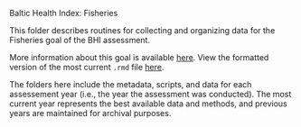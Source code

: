 Baltic Health Index: Fisheries

This folder describes routines for collecting and organizing data for the Fisheries goal of the BHI assessment.

More information about this goal is available [here](https://github.com/OHI-Science/bhi-prep/tree/master/ref/goal_summaries/FIS.Rmd). 
View the formatted version of the most current `.rmd` file [here](https://github.com/OHI-Science/bhi-prep/tree/master/data/FIS/v2019/fis_np_data.rmd).

The folders here include the metadata, scripts, and data for each assessement year (i.e., the year the assessment was conducted). The most current year represents the best available data and methods, and previous years are maintained for archival purposes.
